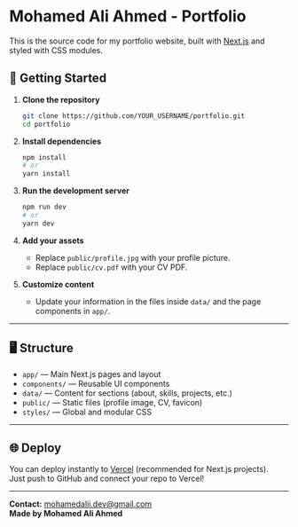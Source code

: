 # Mohamed Ali Ahmed - Portfolio

This is the source code for my portfolio website, built with [Next.js](https://nextjs.org/) and styled with CSS modules.

## 🚀 Getting Started

1. **Clone the repository**  
   ```bash
   git clone https://github.com/YOUR_USERNAME/portfolio.git
   cd portfolio
   ```

2. **Install dependencies**  
   ```bash
   npm install
   # or
   yarn install
   ```

3. **Run the development server**  
   ```bash
   npm run dev
   # or
   yarn dev
   ```

4. **Add your assets**  
   - Replace `public/profile.jpg` with your profile picture.
   - Replace `public/cv.pdf` with your CV PDF.

5. **Customize content**  
   - Update your information in the files inside `data/` and the page components in `app/`.

---

## 🖥️ Structure

- `app/` — Main Next.js pages and layout
- `components/` — Reusable UI components
- `data/` — Content for sections (about, skills, projects, etc.)
- `public/` — Static files (profile image, CV, favicon)
- `styles/` — Global and modular CSS

---

## 🌐 Deploy

You can deploy instantly to [Vercel](https://vercel.com/) (recommended for Next.js projects).  
Just push to GitHub and connect your repo to Vercel!

---

**Contact:** mohamedalii.dev@gmail.com  
**Made by Mohamed Ali Ahmed**